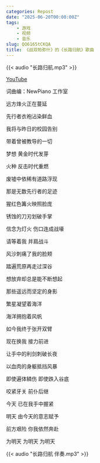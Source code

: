 ```yaml
---
categories: Repost
date: "2025-06-20T00:00:00Z"
tags:
    - 游戏
    - 视频
    - 音乐
slug: QO6165tCKQA
title: 《战双帕弥什》的《长路归航》歌曲
---
```


{{< audio "长路归航.mp3" >}}

[YouTube](https://www.youtube.com/watch?v=QO6165tCKQA)

词曲编：NewPiano 工作室

远方烽火正在蔓延

先行者衣袍沾染鲜血

我将与昨日的校园告别

带着曾被教导的一切

梦想 黄金时代发芽

火种 反击时代重燃

废墟中依稀有道路浮现

那是无数先行者的足迹

猩红色篝火映照脸庞

锈蚀的刀刃划破手掌

信念为灯火 伤口连成战壕

请等着我 并肩战斗

风沙刺痛了我的脸颊

踏遍荒原再走过深谷

想放弃却总是能不断想起

那些遥远而坚定的身影

繁星凝望着海洋

海洋拥抱着风帆

如今我终于张开双臂

现在换我 接力前进

让手中的利剑刺破长夜

以血肉的身躯抵挡风暴

即使遍体鳞伤 即使跌入谷底

咬紧牙关 前仆后继

今天 已在我手中握紧

明天 由今天的意志赋予

前方艰险 你我依然奔赴

为明天 为明天 为明天

{{< audio "长路归航 伴奏.mp3" >}}

<!-- {{< youtube QO6165tCKQA >}} -->

